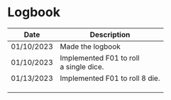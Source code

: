 # Logbook 
| Date       | Description                                  |
|------------|----------------------------------------------|
| 01/10/2023 | Made the logbook                             |
| 01/10/2023 | Implemented F01 to roll <br/> a single dice. |
| 01/13/2023 | Implemented F01 to roll 8 die.               |
|            |                                              |
|            |                                              |
|            |                                              |